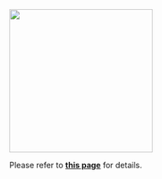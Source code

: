 <img src="https://s3.us-west-2.amazonaws.com/secure.notion-static.com/d40abf25-e5b7-4a18-850d-d5047f4e62ac/kim578_a_cute_machine_for_organizing_huge_stack_of_documents_pr_bab78bae-c3dc-4b0d-8ec5-666ce3ef6594-removebg-preview.png?X-Amz-Algorithm=AWS4-HMAC-SHA256&X-Amz-Content-Sha256=UNSIGNED-PAYLOAD&X-Amz-Credential=AKIAT73L2G45EIPT3X45%2F20230311%2Fus-west-2%2Fs3%2Faws4_request&X-Amz-Date=20230311T050930Z&X-Amz-Expires=86400&X-Amz-Signature=9f674ae44fc1e8ac538a55ebaef207c3d928a8e6807607ec8c0b02733850dff8&X-Amz-SignedHeaders=host&response-content-disposition=filename%3D%22kim578_a_cute_machine_for_organizing_huge_stack_of_documents_pr_bab78bae-c3dc-4b0d-8ec5-666ce3ef6594-removebg-preview.png%22&x-id=GetObject" width="256">

Please refer to **[this page](https://trail-sword-f8d.notion.site/Docomoc-30cc7e2ea8734da39f8804c51e572fe5)** for details.</br>

